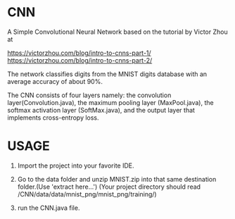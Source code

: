 # CNN
A Simple Convolutional Neural Network based on the tutorial by Victor Zhou at
 
 https://victorzhou.com/blog/intro-to-cnns-part-1/
 https://victorzhou.com/blog/intro-to-cnns-part-2/
 
 The network classifies digits from the MNIST digits database with an average
 accuracy of about 90%.

 The CNN consists of four layers namely: the convolution layer(Convolution.java), the maximum pooling layer (MaxPool.java), the softmax  activation layer (SoftMax.java), and the output layer that implements cross-entropy loss.
 
 # USAGE
 1. Import the project into your favorite IDE.
 
 2. Go to the data folder and unzip MNIST.zip into that same destination folder.(Use 'extract here...')
 (Your project directory should read /CNN/data/data/mnist_png/mnist_png/training/)
 
 3. run the CNN.java file.

